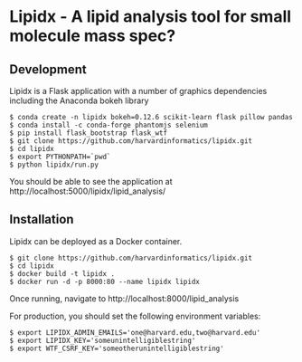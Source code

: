 # Lipidx - A lipid analysis tool for small molecule mass spec?

## Development
Lipidx is a Flask application with a number of graphics dependencies including the Anaconda bokeh library

    $ conda create -n lipidx bokeh=0.12.6 scikit-learn flask pillow pandas
    $ conda install -c conda-forge phantomjs selenium
    $ pip install flask_bootstrap flask_wtf
    $ git clone https://github.com/harvardinformatics/lipidx.git
    $ cd lipidx
    $ export PYTHONPATH=`pwd`
    $ python lipidx/run.py

You should be able to see the application at http://localhost:5000/lipidx/lipid_analysis/

## Installation
Lipidx can be deployed as a Docker container.

    $ git clone https://github.com/harvardinformatics/lipidx.git
    $ cd lipidx
    $ docker build -t lipidx .
    $ docker run -d -p 8000:80 --name lipidx lipidx

Once running, navigate to http://localhost:8000/lipid_analysis

For production, you should set the following environment variables:

    $ export LIPIDX_ADMIN_EMAILS='one@harvard.edu,two@harvard.edu'
    $ export LIPIDX_KEY='someunintelligiblestring'
    $ export WTF_CSRF_KEY='someotherunintelligiblestring'

